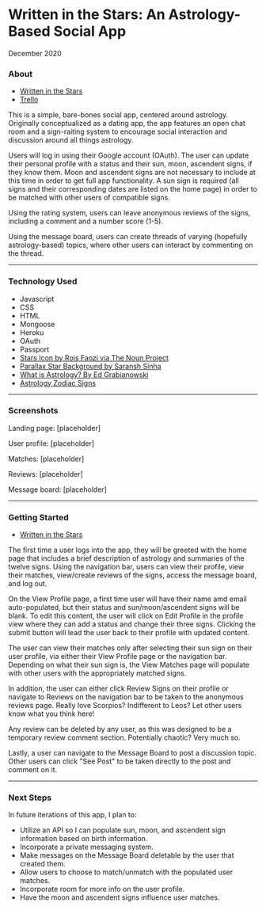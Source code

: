 # Written in the Stars: An Astrology-Based Social App
December 2020

<h3>About</h3>

* [Written in the Stars](http://astro-dating-app.herokuapp.com/)
* [Trello](https://trello.com/b/x0DLuoEy/unit-2-project-astro-dating-app)

This is a simple, bare-bones social app, centered around astrology. Originally conceptualized as a dating app, the app features an open chat room and a sign-raiting system to encourage social interaction and discussion around all things astrology.

Users will log in using their Google account (OAuth). The user can update their personal profile with a status and their sun, moon, ascendent signs, if they know them. Moon and ascendent signs are not necessary to include at this time in order to get full app functionality. A sun sign is required (all signs and their corresponding dates are listed on the home page) in order to be matched with other users of compatible signs. 

Using the rating system, users can leave anonymous reviews of the signs, including a comment and a number score (1-5).

Using the message board, users can create threads of varying (hopefully astrology-based) topics, where other users can interact by commenting on the thread.

---------------------------------------

<h3>Technology Used</h3>

* Javascript
* CSS
* HTML
* Mongoose
* Heroku
* OAuth
* Passport
* [Stars Icon by Rois Faozi via The Noun Project](https://thenounproject.com/search/?q=star&i=3347240)
* [Parallax Star Background by Saransh Sinha](https://codepen.io/saransh/pen/BKJun)
* [What is Astrology? By Ed Grabianowski](https://entertainment.howstuffworks.com/horoscopes-astrology/question749.htm)
* [Astrology Zodiac Signs](https://www.astrology-zodiac-signs.com/)

---------------------------------------

<h3>Screenshots</h3>

Landing page:
[placeholder]

User profile:
[placeholder]

Matches:
[placeholder]

Reviews:
[placeholder]

Message board:
[placeholder]

---------------------------------------

<h3>Getting Started</h3>

* [Written in the Stars](http://astro-dating-app.herokuapp.com/)

The first time a user logs into the app, they will be greeted with the home page that includes a brief description of astrology and summaries of the twelve signs. Using the navigation bar, users can view their profile, view their matches, view/create reviews of the signs, access the message board, and log out.

On the View Profile page, a first time user will have their name amd email auto-populated, but their status and sun/moon/ascendent signs will be blank. To edit this content, the user will click on Edit Profile in the profile view where they can add a status and change their three signs. Clicking the submit button will lead the user back to their profile with updated content.

The user can view their matches only after selecting their sun sign on their user profile, via either their View Profile page or the navigation bar. Depending on what their sun sign is, the View Matches page will populate with other users with the appropriately matched signs.

In addition, the user can either click Review Signs on their profile or navigate to Reviews on the navigation bar to be taken to the anonymous reviews page. Really love Scorpios? Indifferent to Leos? Let other users know what you think here! 

Any review can be deleted by any user, as this was designed to be a temporary review comment section. Potentially chaotic? Very much so.

Lastly, a user can navigate to the Message Board to post a discussion topic. Other users can click "See Post" to be taken directly to the post and comment on it.

---------------------------------------

<h3>Next Steps</h3>

In future iterations of this app, I plan to:

* Utilize an API so I can populate sun, moon, and ascendent sign information based on birth information.
* Incorporate a private messaging system.
* Make messages on the Message Board deletable by the user that created them.
* Allow users to choose to match/unmatch with the populated user matches.
* Incorporate room for more info on the user profile.
* Have the moon and ascendent signs influence user matches.
